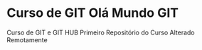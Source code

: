 # Curso de GIT Olá Mundo GIT
 Curso de GIT e GIT HUB Primeiro Repositório do Curso 
 Alterado Remotamente
